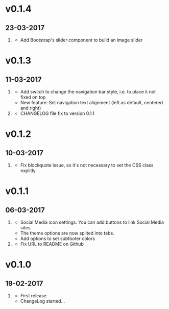 # v0.1.4
## 23-03-2017

1. [](#new)
    * Add Bootstrap's slider component to build an image slider
    

# v0.1.3
## 11-03-2017

1. [](#new)
    * Add switch to change the navigation bar style, i.e. to place it not fixed on top
    * New feature: Set navigation text alignment (left as default, centered and right)
2. [](#bugfix)
    * CHANGELOG file fix to version 0.1.1
    

# v0.1.2
## 10-03-2017
    
1. [](#bugfix)
    * Fix blockquote issue, so it's not necessary to set the CSS class explitly

# v0.1.1
## 06-03-2017

1. [](#new)
    * Social Media icon settings. You can add buttons to link Social Media sites.  
    * The theme options are now splited into tabs.
    * Add options to set subfooter colors
2. [](#bugfix)
    * Fix URL to README on Github
    
# v0.1.0
##  19-02-2017

1. [](#new)
    * First release
    * ChangeLog started...
